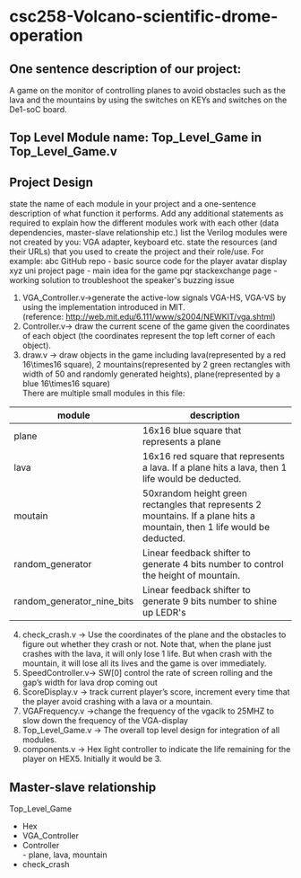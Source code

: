 # csc258-Volcano-scientific-drome-operation

## One sentence description of our project:  
A game on the monitor of controlling planes to avoid obstacles such as the lava and the mountains by using the switches on KEYs and switches on the De1-soC board.

## Top Level Module name: Top_Level_Game in Top_Level_Game.v

## Project Design
state the name of each module in your project and a one-sentence description of what function it performs. Add any additional statements as required to explain how the different modules work with each other (data dependencies, master-slave relationship etc.)
list the Verilog modules were not created by you: VGA adapter, keyboard etc.
state the resources (and their URLs) that you used to create the project and their role/use. For example:
abc GitHub repo - basic source code for the player avatar display
xyz uni project page - main idea for the game
pqr stackexchange page - working solution to troubleshoot the speaker's buzzing issue  
1. VGA_Controller.v->generate the active-low signals VGA-HS, VGA-VS by using the implementation introduced in MIT.  
(reference: http://web.mit.edu/6.111/www/s2004/NEWKIT/vga.shtml)  
2. Controller.v-> draw the current scene of the game given the coordinates of each object (the coordinates represent the top left corner of each object).  
3. draw.v -> draw objects in the game including lava(represented by a red 16\times16 square), 2 mountains(represented by 2 green rectangles with width of 50 and randomly generated heights), plane(represented by a blue 16\times16 square)  
There are multiple small modules in this file:  

| module | description |  
| -------- | ----------- |  
| plane   | 16x16 blue square that represents a plane |  
| lava    | 16x16 red square that represents a lava. If a plane hits a lava, then 1 life would be deducted. |  
| moutain | 50xrandom height green rectangles that represents 2 mountains. If a plane hits a mountain, then 1 life would be deducted. |  
| random_generator| Linear feedback shifter to generate 4 bits number to control the height of mountain. |  
| random_generator_nine_bits| Linear feedback shifter to generate 9 bits number to shine up LEDR's |  

4. check_crash.v -> Use the coordinates of the plane and the obstacles to figure out whether they crash or not. Note that, when the plane just crashes with the lava, it will only lose 1 life. But when crash with the mountain, it will lose all its lives and the game is over immediately.  
5. SpeedController.v-> SW[0] control the rate of screen rolling and the gap’s width for lava drop coming out 
6. ScoreDisplay.v -> track current player’s score, increment every time that the player avoid crashing with a lava or a mountain.  
7. VGAFrequency.v ->change the frequency of the vgaclk to 25MHZ to slow down the frequency of the VGA-display  
8. Top_Level_Game.v -> The overall top level design for integration of all modules.
9. components.v -> Hex light controller to indicate the life remaining for the player on HEX5. Initially it would be 3.  

## Master-slave relationship
Top_Level_Game  
  * Hex  
  * VGA_Controller  
   * Controller  
    - plane, lava, mountain  
  * check_crash  
